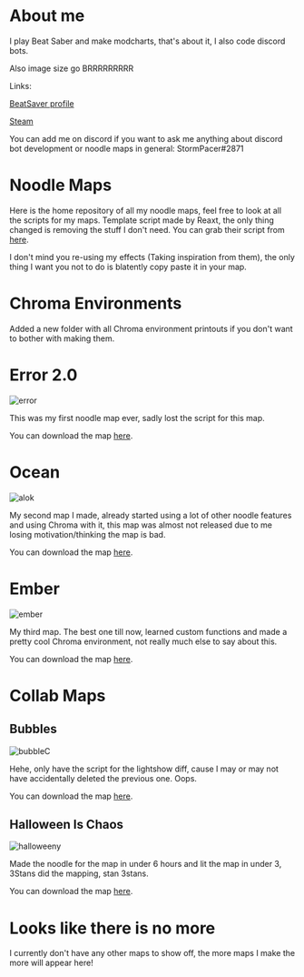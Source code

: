 # About me
I play Beat Saber and make modcharts, that's about it, I also code discord bots.

Also image size go BRRRRRRRRR

Links:

[BeatSaver profile](https://beatsaver.com/profile/4288783)

[Steam](https://steamcommunity.com/profiles/76561198343533017)

You can add me on discord if you want to ask me anything about discord bot development or noodle maps in general: StormPacer#2871

# Noodle Maps
Here is the home repository of all my noodle maps, feel free to look at all the scripts for my maps. Template script made by Reaxt, the only thing changed is removing the stuff I don't need. You can grab their script from [here](https://github.com/Aeroluna/NoodleExtensions/blob/master/Documentation/examples/documentationMap/demo.js). 

I don't mind you re-using my effects (Taking inspiration from them), the only thing I want you not to do is blatently copy paste it in your map.

# Chroma Environments
Added a new folder with all Chroma environment printouts if you don't want to bother with making them.

# Error 2.0

![error](https://user-images.githubusercontent.com/73640025/143054965-70e2c038-4111-4c19-ad10-9d4a2de48699.jpg)

This was my first noodle map ever, sadly lost the script for this map.

You can download the map [here](https://beatsaver.com/maps/1d3d2).

# Ocean

![alok](https://user-images.githubusercontent.com/73640025/143055050-e9f36174-36a4-4f90-80b6-ca9453fe1223.jpg)

My second map I made, already started using a lot of other noodle features and using Chroma with it, this map was almost not released due to me losing motivation/thinking the map is bad.

You can download the map [here](https://beatsaver.com/maps/1de59).

# Ember

![ember](https://user-images.githubusercontent.com/73640025/147773348-20f918b6-1d91-4006-885a-5b47b26dc632.png)

My third map. The best one till now, learned custom functions and made a pretty cool Chroma environment, not really much else to say about this.

You can download the map [here](https://beatsaver.com/maps/1f4e4).

# Collab Maps

## Bubbles

![bubbleC](https://user-images.githubusercontent.com/73640025/153042628-0a36bfbb-7f62-42d4-bf9e-2f58b88be8b7.png)

Hehe, only have the script for the lightshow diff, cause I may or may not have accidentally deleted the previous one. Oops.

You can download the map [here](https://beatsaver.com/maps/21636).

## Halloween Is Chaos

![halloweeny](https://user-images.githubusercontent.com/73640025/197297086-18dd4aef-ab7b-4741-b835-8c46699a1b0e.jpg)

Made the noodle for the map in under 6 hours and lit the map in under 3, 3Stans did the mapping, stan 3stans.

You can download the map [here](https://beatsaver.com/maps/2b2b1).

# Looks like there is no more

I currently don't have any other maps to show off, the more maps I make the more will appear here!
